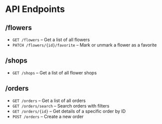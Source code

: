 # API Endpoints

## /flowers

- `GET /flowers` – Get a list of all flowers 
- `PATCH /flowers/{id}/favorite` – Mark or unmark a flower as a favorite 

## /shops

- `GET /shops` – Get a list of all flower shops 

## /orders

- `GET /orders` – Get a list of all orders
- `GET /orders/search` – Search orders with filters 
- `GET /orders/{id}` – Get details of a specific order by ID 
- `POST /orders` – Create a new order 
